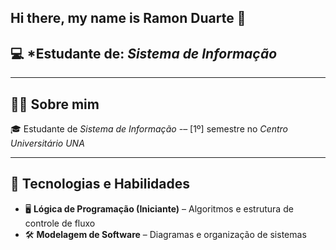 ## Hi there, my name is Ramon Duarte 👋

## 💻 *Estudante de: *Sistema de Informação*  
---
## 👨‍💻 Sobre mim  
🎓 Estudante de *Sistema de Informação* -– [1º] semestre no *Centro Universitário UNA*

---
## 🚀 Tecnologias e Habilidades  
- 🖥 **Lógica de Programação (Iniciante)** – Algoritmos e estrutura de controle de fluxo  
- 🛠 **Modelagem de Software** – Diagramas e organização de sistemas
